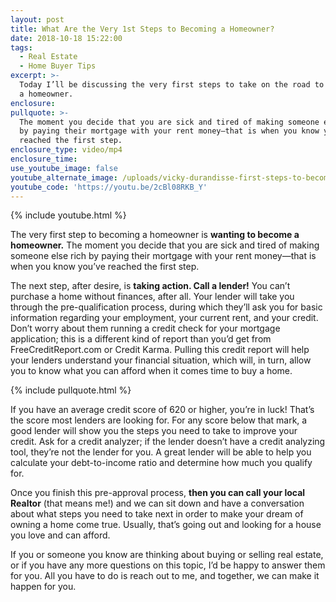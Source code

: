 ```yaml
---
layout: post
title: What Are the Very 1st Steps to Becoming a Homeowner?
date: 2018-10-18 15:22:00
tags:
  - Real Estate
  - Home Buyer Tips
excerpt: >-
  Today I’ll be discussing the very first steps to take on the road to becoming
  a homeowner.
enclosure:
pullquote: >-
  The moment you decide that you are sick and tired of making someone else rich
  by paying their mortgage with your rent money—that is when you know you’ve
  reached the first step.
enclosure_type: video/mp4
enclosure_time:
use_youtube_image: false
youtube_alternate_image: /uploads/vicky-durandisse-first-steps-to-becoming-a-homeowner-youtube.jpg
youtube_code: 'https://youtu.be/2cBl08RKB_Y'
---
```


{% include youtube.html %}

The very first step to becoming a homeowner is **wanting to become a homeowner.** The moment you decide that you are sick and tired of making someone else rich by paying their mortgage with your rent money—that is when you know you’ve reached the first step.

The next step, after desire, is **taking action. Call a lender!** You can’t purchase a home without finances, after all. Your lender will take you through the pre-qualification process, during which they’ll ask you for basic information regarding your employment, your current rent, and your credit. Don’t worry about them running a credit check for your mortgage application; this is a different kind of report than you’d get from FreeCreditReport.com or Credit Karma. Pulling this credit report will help your lenders understand your financial situation, which will, in turn, allow you to know what you can afford when it comes time to buy a home.

{% include pullquote.html %}

If you have an average credit score of 620 or higher, you’re in luck! That’s the score most lenders are looking for. For any score below that mark, a good lender will show you the steps you need to take to improve your credit. Ask for a credit analyzer; if the lender doesn’t have a credit analyzing tool, they’re not the lender for you. A great lender will be able to help you calculate your debt-to-income ratio and determine how much you qualify for.

Once you finish this pre-approval process, **then you can call your local Realtor** (that means me!) and we can sit down and have a conversation about what steps you need to take next in order to make your dream of owning a home come true. Usually, that’s going out and looking for a house you love and can afford.

If you or someone you know are thinking about buying or selling real estate, or if you have any more questions on this topic, I’d be happy to answer them for you. All you have to do is reach out to me, and together, we can make it happen for you.